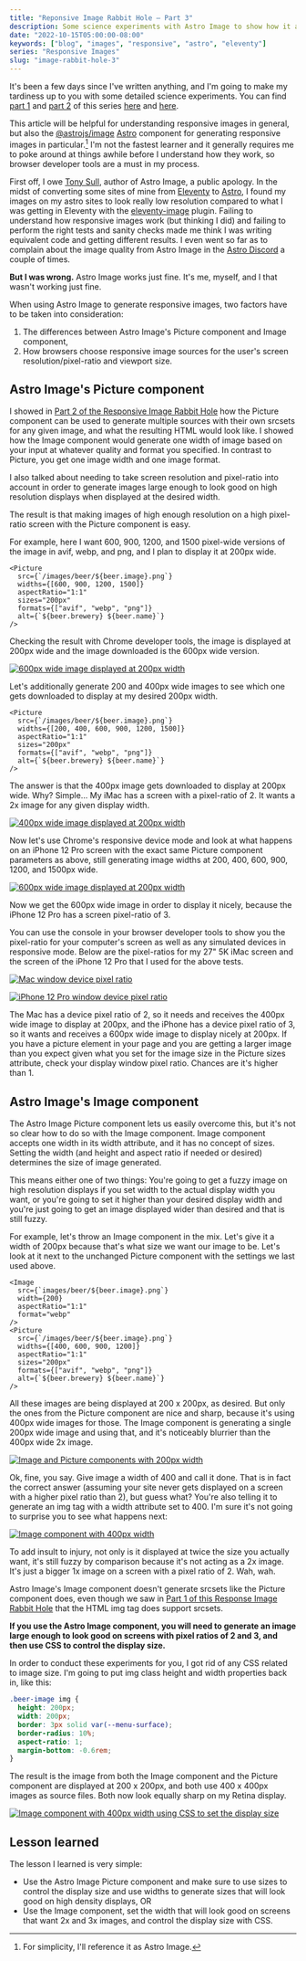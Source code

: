 ```yaml
---
title: "Reponsive Image Rabbit Hole – Part 3"
description: Some science experiments with Astro Image to show how it and responsive images in general work.
date: "2022-10-15T05:00:00-08:00"
keywords: ["blog", "images", "responsive", "astro", "eleventy"]
series: "Responsive Images"
slug: "image-rabbit-hole-3"
---
```


It's been a few days since I've written anything, and I'm going to make my tardiness up to you with some detailed science experiments. You can find [part 1](https://scottwillsey.com/image-rabbit-hole-1/) and [part 2](https://scottwillsey.com/image-rabbit-hole-2/) of this series [here](https://scottwillsey.com/image-rabbit-hole-1/) and [here](https://scottwillsey.com/image-rabbit-hole-2/).

This article will be helpful for understanding responsive images in general, but also the [@astrojs/image](https://www.npmjs.com/package/@astrojs/image) [Astro](https://astro.build) component for generating responsive images in particular.[^1] I'm not the fastest learner and it generally requires me to poke around at things awhile before I understand how they work, so browser developer tools are a must in my process.

First off, I owe [Tony Sull](https://twitter.com/tonysull_co?s=21&t=Ibi4YXw9kwwLY5ExPYmJ-Q), author of Astro Image, a public apology. In the midst of converting some sites of mine from [Eleventy](https://www.11ty.dev) to [Astro](https://astro.build), I found my images on my astro sites to look really low resolution compared to what I was getting in Eleventy with the [eleventy-image](https://www.11ty.dev/docs/plugins/image/) plugin. Failing to understand how responsive images work (but thinking I did) and failing to perform the right tests and sanity checks made me think I was writing equivalent code and getting different results. I even went so far as to complain about the image quality from Astro Image in the [Astro Discord](https://astro.build/chat) a couple of times.

**But I was wrong.** Astro Image works just fine. It's me, myself, and I that wasn't working just fine.

When using Astro Image to generate responsive images, two factors have to be taken into consideration:

1. The differences between Astro Image's Picture component and Image component,
2. How browsers choose responsive image sources for the user's screen resolution/pixel-ratio and viewport size.

## Astro Image's Picture component

I showed in [Part 2 of the Responsive Image Rabbit Hole](https://scottwillsey.com/image-rabbit-hole-2/) how the Picture component can be used to generate multiple sources with their own srcsets for any given image, and what the resulting HTML would look like. I showed how the Image component would generate one width of image based on your input at whatever quality and format you specified. In contrast to Picture, you get one image width and one image format.

I also talked about needing to take screen resolution and pixel-ratio into account in order to generate images large enough to look good on high resolution displays when displayed at the desired width.

The result is that making images of high enough resolution on a high pixel-ratio screen with the Picture component is easy.

For example, here I want 600, 900, 1200, and 1500 pixel-wide versions of the image in avif, webp, and png, and I plan to display it at 200px wide.

```astro
<Picture
  src={`/images/beer/${beer.image}.png`}
  widths={[600, 900, 1200, 1500]}
  aspectRatio="1:1"
  sizes="200px"
  formats={["avif", "webp", "png"]}
  alt={`${beer.brewery} ${beer.name}`}
/>
```

Checking the result with Chrome developer tools, the image is displayed at 200px wide and the image downloaded is the 600px wide version.

[![600px wide image displayed at 200px width](../../assets/images/posts/NormalView-200px-400px-2FA1BD80-9E3E-406B-B3AF-3E8796E7DEE8.png)](/images/posts/NormalView-200px-400px-2FA1BD80-9E3E-406B-B3AF-3E8796E7DEE8.webp)

Let's additionally generate 200 and 400px wide images to see which one gets downloaded to display at my desired 200px width.

```astro
<Picture
  src={`/images/beer/${beer.image}.png`}
  widths={[200, 400, 600, 900, 1200, 1500]}
  aspectRatio="1:1"
  sizes="200px"
  formats={["avif", "webp", "png"]}
  alt={`${beer.brewery} ${beer.name}`}
/>
```

The answer is that the 400px image gets downloaded to display at 200px wide. Why? Simple... My iMac has a screen with a pixel-ratio of 2. It wants a 2x image for any given display width.

[![400px wide image displayed at 200px width](../../assets/images/posts/200px-400px-2FA1BD80-9E3E-406B-B3AF-3E8796E7DEE8.png)](/images/posts/200px-400px-2FA1BD80-9E3E-406B-B3AF-3E8796E7DEE8.webp)

Now let's use Chrome's responsive device mode and look at what happens on an iPhone 12 Pro screen with the exact same Picture component parameters as above, still generating image widths at 200, 400, 600, 900, 1200, and 1500px wide.

[![600px wide image displayed at 200px width](../../assets/images/posts/200px-600px-2FA1BD80-9E3E-406B-B3AF-3E8796E7DEE8.png)](/images/posts/200px-600px-2FA1BD80-9E3E-406B-B3AF-3E8796E7DEE8.webp)

Now we get the 600px wide image in order to display it nicely, because the iPhone 12 Pro has a screen pixel-ratio of 3.

You can use the console in your browser developer tools to show you the pixel-ratio for your computer's screen as well as any simulated devices in responsive mode. Below are the pixel-ratios for my 27" 5K iMac screen and the screen of the iPhone 12 Pro that I used for the above tests.

[![Mac window device pixel ratio](../../assets/images/posts/DevicePixelRatioMac-2FA1BD80-9E3E-406B-B3AF-3E8796E7DEE8.png)](/images/posts/DevicePixelRatioMac-2FA1BD80-9E3E-406B-B3AF-3E8796E7DEE8.webp)

[![iPhone 12 Pro window device pixel ratio](../../assets/images/posts/DevicePixelRatioiPhone-2FA1BD80-9E3E-406B-B3AF-3E8796E7DEE8.png)](/images/posts/DevicePixelRatioiPhone-2FA1BD80-9E3E-406B-B3AF-3E8796E7DEE8.webp)

The Mac has a device pixel ratio of 2, so it needs and receives the 400px wide image to display at 200px, and the iPhone has a device pixel ratio of 3, so it wants and receives a 600px wide image to display nicely at 200px. If you have a picture element in your page and you are getting a larger image than you expect given what you set for the image size in the Picture sizes attribute, check your display window pixel ratio. Chances are it's higher than 1.

## Astro Image's Image component

The Astro Image Picture component lets us easily overcome this, but it's not so clear how to do so with the Image component. Image component accepts one width in its width attribute, and it has no concept of sizes. Setting the width (and height and aspect ratio if needed or desired) determines the size of image generated.

This means either one of two things: You're going to get a fuzzy image on high resolution displays if you set width to the actual display width you want, or you're going to set it higher than your desired display width and you're just going to get an image displayed wider than desired and that is still fuzzy.

For example, let's throw an Image component in the mix. Let's give it a width of 200px because that's what size we want our image to be. Let's look at it next to the unchanged Picture component with the settings we last used above.

```astro
<Image
  src={`images/beer/${beer.image}.png`}
  width={200}
  aspectRatio="1:1"
  format="webp"
/>
<Picture
  src={`/images/beer/${beer.image}.png`}
  widths={[400, 600, 900, 1200]}
  aspectRatio="1:1"
  sizes="200px"
  formats={["avif", "webp", "png"]}
  alt={`${beer.brewery} ${beer.name}`}
/>
```

All these images are being displayed at 200 x 200px, as desired. But only the ones from the Picture component are nice and sharp, because it's using 400px wide images for those. The Image component is generating a single 200px wide image and using that, and it's noticeably blurrier than the 400px wide 2x image.

[![Image and Picture components with 200px width](../../assets/images/posts/Image-200px-400px-2FA1BD80-9E3E-406B-B3AF-3E8796E7DEE8.png)](/images/posts/Image-200px-400px-2FA1BD80-9E3E-406B-B3AF-3E8796E7DEE8.webp)

Ok, fine, you say. Give image a width of 400 and call it done. That is in fact the correct answer (assuming your site never gets displayed on a screen with a higher pixel ratio than 2), but guess what? You're also telling it to generate an img tag with a width attribute set to 400. I'm sure it's not going to surprise you to see what happens next:

[![Image component with 400px width](../../assets/images/posts/Image-400px-400px-2FA1BD80-9E3E-406B-B3AF-3E8796E7DEE8.png)](/images/posts/Image-400px-400px-2FA1BD80-9E3E-406B-B3AF-3E8796E7DEE8.webp)

To add insult to injury, not only is it displayed at twice the size you actually want, it's still fuzzy by comparison because it's not acting as a 2x image. It's just a bigger 1x image on a screen with a pixel ratio of 2. Wah, wah.

Astro Image's Image component doesn't generate srcsets like the Picture component does, even though we saw in [Part 1 of this Response Image Rabbit Hole](https://scottwillsey.com/image-rabbit-hole-1/) that the HTML img tag does support srcsets.

**If you use the Astro Image component, you will need to generate an image large enough to look good on screens with pixel ratios of 2 and 3, and then use CSS to control the display size.**

In order to conduct these experiments for you, I got rid of any CSS related to image size. I'm going to put img class height and width properties back in, like this:

```css
.beer-image img {
  height: 200px;
  width: 200px;
  border: 3px solid var(--menu-surface);
  border-radius: 10%;
  aspect-ratio: 1;
  margin-bottom: -0.6rem;
}
```

The result is the image from both the Image component and the Picture component are displayed at 200 x 200px, and both use 400 x 400px images as source files. Both now look equally sharp on my Retina display.

[![Image component with 400px width using CSS to set the display size](../../assets/images/posts/Image-all-400-2FA1BD80-9E3E-406B-B3AF-3E8796E7DEE8.png)](/images/posts/Image-all-400-2FA1BD80-9E3E-406B-B3AF-3E8796E7DEE8.webp)

## Lesson learned

The lesson I learned is very simple:

- Use the Astro Image Picture component and make sure to use sizes to control the display size and use widths to generate sizes that will look good on high density displays, OR
- Use the Image component, set the width that will look good on screens that want 2x and 3x images, and control the display size with CSS.

[^1]: For simplicity, I'll reference it as Astro Image.

